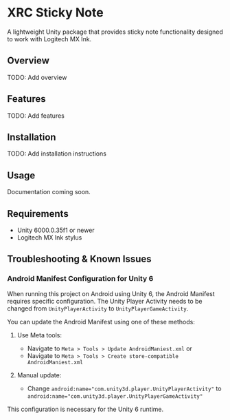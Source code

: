 # XRC Sticky Note

A lightweight Unity package that provides sticky note functionality designed to work with Logitech MX Ink.

## Overview

TODO: Add overview

## Features

TODO: Add features

## Installation

TODO: Add installation instructions

## Usage

Documentation coming soon.

## Requirements

- Unity 6000.0.35f1 or newer
- Logitech MX Ink stylus

## Troubleshooting & Known Issues

### Android Manifest Configuration for Unity 6

When running this project on Android using Unity 6, the Android Manifest requires specific configuration. The Unity Player Activity needs to be changed from `UnityPlayerActivity` to `UnityPlayerGameActivity`.

You can update the Android Manifest using one of these methods:

1. Use Meta tools:

   - Navigate to `Meta > Tools > Update AndroidManiest.xml` or
   - Navigate to `Meta > Tools > Create store-compatible AndroidManiest.xml`

2. Manual update:
   - Change `android:name="com.unity3d.player.UnityPlayerActivity"` to `android:name="com.unity3d.player.UnityPlayerGameActivity"`

This configuration is necessary for the Unity 6 runtime.
